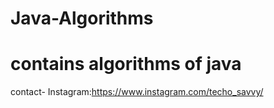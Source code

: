 # Java-Algorithms
# contains algorithms of java

contact- Instagram:https://www.instagram.com/techo_savvy/
